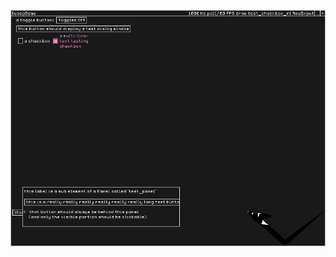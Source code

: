 ![Most current major change screenshot](https://raw.githubusercontent.com/stencho/Swoop/master/current.png)